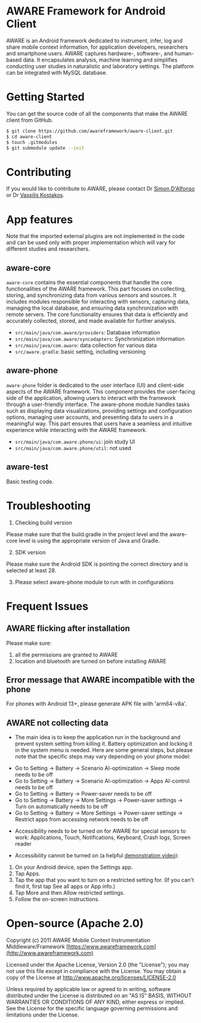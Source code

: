 AWARE Framework for Android Client
======================

AWARE is an Android framework dedicated to instrument, infer, log and share mobile context information,
for application developers, researchers and smartphone users. AWARE captures hardware-, software-, and 
human-based data. It encapsulates analysis, machine learning and simplifies conducting user studies 
in naturalistic and laboratory settings. The platform can be integrated with MySQL database.


# Getting Started

You can get the source code of all the components that make the AWARE client from GitHub.
```bash
$ git clone https://github.com/awareframework/aware-client.git
$ cd aware-client
$ touch .gitmodules
$ git submodule update --init
```

# Contributing
If you would like to contribute to AWARE, please contact Dr [Simon D'Alfonso](https://findanexpert.unimelb.edu.au/profile/180658-simon-d'alfonso)  or Dr [Vassilis Kostakos](https://people.eng.unimelb.edu.au/vkostakos/).


# App features
Note that the imported external plugins are not implemented in the code and can be used only with proper implementation which will vary for different studies and researchers.

## aware-core
`aware-core` contains the essential components that handle the core functionalities of the AWARE framework. This part focuses on collecting, storing, and synchronizing data from various sensors and sources. It includes modules responsible for interacting with sensors, capturing data, managing the local database, and ensuring data synchronization with remote servers. The core functionality ensures that data is efficiently and accurately collected, stored, and made available for further analysis.
* `src/main/java/com.aware/providers`: Database information
* `src/main/java/com.aware/syncadapters`: Synchronization information
* `src/main/java/com.aware`: data collection for various data
* `src/aware.gradle`: basic setting, including versioning

## aware-phone
`aware-phone` folder is dedicated to the user interface (UI) and client-side aspects of the AWARE framework. This component provides the user-facing side of the application, allowing users to interact with the framework through a user-friendly interface. The aware-phone module handles tasks such as displaying data visualizations, providing settings and configuration options, managing user accounts, and presenting data to users in a meaningful way. This part ensures that users have a seamless and intuitive experience while interacting with the AWARE framework.
* `src/main/java/com.aware.phone/ui`: join study UI
* `src/main/java/com.aware.phone/util`: not used

## aware-test
Basic testing code.


# Troubleshooting

1. Checking build version

Please make sure that the build.gradle in the project level and the aware-core level is using the appropriate version of Java and Gradle.

2. SDK version

Please make sure the Android SDK is pointing the correct directory and is selected at least 28.

3. Please select aware-phone module to run with in configurations



# Frequent Issues

## AWARE flicking after installation
Please make sure:
1) all the permissions are granted to AWARE
2) location and bluetooth are turned on before installing AWARE

## Error message that AWARE incompatible with the phone
For phones with Android 13+, please generate APK file with 'arm64-v8a'.

## AWARE not collecting data
* The main idea is to keep the application run in the background and prevent system setting from killing it. Battery optimization and locking it in the system menu is needed.
Here are some general steps, but please note that the specific steps may vary depending on your phone model:
- Go to Setting -> Battery -> Scenario AI-optimization -> Sleep mode needs to be off
- Go to Setting -> Battery -> Scenario AI-optimization -> Apps AI-control needs to be off
- Go to Setting -> Battery -> Power-saver needs to be off
- Go to Setting -> Battery -> More Settings -> Power-saver settings -> Turn on automatically needs to be off
- Go to Setting -> Battery -> More Settings -> Power-saver settings -> Restrict apps from accessing network needs to be off

* Accessibility needs to be turned on for AWARE for special sensors to work: Applications, Touch, Notifications, Keyboard, Crash logs, Screen reader

* Accessibility cannot be turned on (a helpful [demonstration video](https://www.youtube.com/watch?v=0bcLjpfrmHw)):
1) On your Android device, open the Settings app.
2) Tap Apps.
3) Tap the app that you want to turn on a restricted setting for. (If you can't find it, first tap See all apps or App info.)
4) Tap More and then Allow restricted settings.
5) Follow the on-screen instructions.


Open-source (Apache 2.0)
========================
Copyright (c) 2011 AWARE Mobile Context Instrumentation Middleware/Framework [https://www.awareframework.com](http://www.awareframework.com)

Licensed under the Apache License, Version 2.0 (the "License");
you may not use this file except in compliance with the License.
You may obtain a copy of the License at 
http://www.apache.org/licenses/LICENSE-2.0

Unless required by applicable law or agreed to in writing, software
distributed under the License is distributed on an "AS IS" BASIS,
WITHOUT WARRANTIES OR CONDITIONS OF ANY KIND, either express or implied.
See the License for the specific language governing permissions and
limitations under the License.